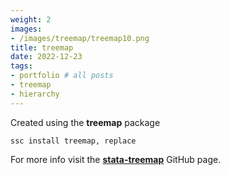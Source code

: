 ```yaml
---
weight: 2
images:
- /images/treemap/treemap10.png
title: treemap
date: 2022-12-23
tags:
- portfolio # all posts
- treemap
- hierarchy
---
```



Created using the **treemap** package

```
ssc install treemap, replace
```

For more info visit the [**stata-treemap**][def] GitHub page.

[def]: https://github.com/asjadnaqvi/stata-treemap